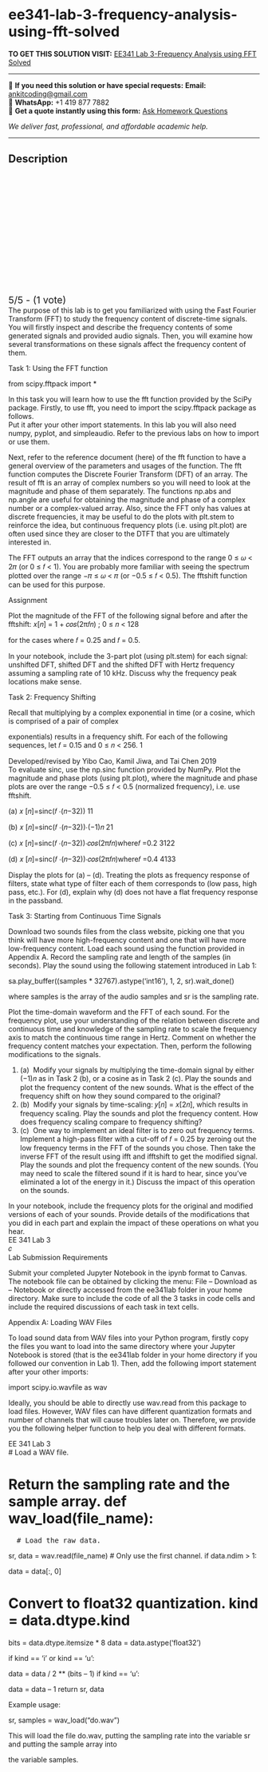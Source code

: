 # ee341-lab-3-frequency-analysis-using-fft-solved
**TO GET THIS SOLUTION VISIT:** [EE341 Lab 3-Frequency Analysis using FFT Solved](https://www.ankitcodinghub.com/product/ee341-lab-3-frequency-analysis-using-fft-solved/)


---

📩 **If you need this solution or have special requests:** **Email:** ankitcoding@gmail.com  
📱 **WhatsApp:** +1 419 877 7882  
📄 **Get a quote instantly using this form:** [Ask Homework Questions](https://www.ankitcodinghub.com/services/ask-homework-questions/)

*We deliver fast, professional, and affordable academic help.*

---

<h2>Description</h2>



<div class="kk-star-ratings kksr-auto kksr-align-center kksr-valign-top" data-payload="{&quot;align&quot;:&quot;center&quot;,&quot;id&quot;:&quot;97902&quot;,&quot;slug&quot;:&quot;default&quot;,&quot;valign&quot;:&quot;top&quot;,&quot;ignore&quot;:&quot;&quot;,&quot;reference&quot;:&quot;auto&quot;,&quot;class&quot;:&quot;&quot;,&quot;count&quot;:&quot;1&quot;,&quot;legendonly&quot;:&quot;&quot;,&quot;readonly&quot;:&quot;&quot;,&quot;score&quot;:&quot;5&quot;,&quot;starsonly&quot;:&quot;&quot;,&quot;best&quot;:&quot;5&quot;,&quot;gap&quot;:&quot;4&quot;,&quot;greet&quot;:&quot;Rate this product&quot;,&quot;legend&quot;:&quot;5\/5 - (1 vote)&quot;,&quot;size&quot;:&quot;24&quot;,&quot;title&quot;:&quot;EE341 Lab 3-Frequency Analysis using FFT Solved&quot;,&quot;width&quot;:&quot;138&quot;,&quot;_legend&quot;:&quot;{score}\/{best} - ({count} {votes})&quot;,&quot;font_factor&quot;:&quot;1.25&quot;}">

<div class="kksr-stars">

<div class="kksr-stars-inactive">
            <div class="kksr-star" data-star="1" style="padding-right: 4px">


<div class="kksr-icon" style="width: 24px; height: 24px;"></div>
        </div>
            <div class="kksr-star" data-star="2" style="padding-right: 4px">


<div class="kksr-icon" style="width: 24px; height: 24px;"></div>
        </div>
            <div class="kksr-star" data-star="3" style="padding-right: 4px">


<div class="kksr-icon" style="width: 24px; height: 24px;"></div>
        </div>
            <div class="kksr-star" data-star="4" style="padding-right: 4px">


<div class="kksr-icon" style="width: 24px; height: 24px;"></div>
        </div>
            <div class="kksr-star" data-star="5" style="padding-right: 4px">


<div class="kksr-icon" style="width: 24px; height: 24px;"></div>
        </div>
    </div>

<div class="kksr-stars-active" style="width: 138px;">
            <div class="kksr-star" style="padding-right: 4px">


<div class="kksr-icon" style="width: 24px; height: 24px;"></div>
        </div>
            <div class="kksr-star" style="padding-right: 4px">


<div class="kksr-icon" style="width: 24px; height: 24px;"></div>
        </div>
            <div class="kksr-star" style="padding-right: 4px">


<div class="kksr-icon" style="width: 24px; height: 24px;"></div>
        </div>
            <div class="kksr-star" style="padding-right: 4px">


<div class="kksr-icon" style="width: 24px; height: 24px;"></div>
        </div>
            <div class="kksr-star" style="padding-right: 4px">


<div class="kksr-icon" style="width: 24px; height: 24px;"></div>
        </div>
    </div>
</div>


<div class="kksr-legend" style="font-size: 19.2px;">
            5/5 - (1 vote)    </div>
    </div>
<div class="page" title="Page 1">
<div class="layoutArea">
<div class="column">
The purpose of this lab is to get you familiarized with using the Fast Fourier Transform (FFT) to study the frequency content of discrete-time signals. You will firstly inspect and describe the frequency contents of some generated signals and provided audio signals. Then, you will examine how several transformations on these signals affect the frequency content of them.

Task 1: Using the FFT function

from scipy.fftpack import *

</div>
</div>
<div class="layoutArea">
<div class="column">
In this task you will learn how to use the fft function provided by the SciPy package. Firstly, to use fft, you need to import the scipy.fftpack package as follows.

</div>
</div>
<div class="section">
<div class="layoutArea">
<div class="column">
Put it after your other import statements. In this lab you will also need numpy, pyplot, and simpleaudio. Refer to the previous labs on how to import or use them.

Next, refer to the reference document (here) of the fft function to have a general overview of the parameters and usages of the function. The fft function computes the Discrete Fourier Transform (DFT) of an array. The result of fft is an array of complex numbers so you will need to look at the magnitude and phase of them separately. The functions np.abs and np.angle are useful for obtaining the magnitude and phase of a complex number or a complex-valued array. Also, since the FFT only has values at discrete frequencies, it may be useful to do the plots with plt.stem to reinforce the idea, but continuous frequency plots (i.e. using plt.plot) are often used since they are closer to the DTFT that you are ultimately interested in.

The FFT outputs an array that the indices correspond to the range 0 ≤ 𝜔 &lt; 2𝜋 (or 0 ≤ 𝑓 &lt; 1). You are probably more familiar with seeing the spectrum plotted over the range −𝜋 ≤ 𝜔 &lt; 𝜋 (or −0.5 ≤ 𝑓 &lt; 0.5). The fftshift function can be used for this purpose.

</div>
</div>
</div>
<div class="layoutArea">
<div class="column">
Assignment

Plot the magnitude of the FFT of the following signal before and after the fftshift: 𝑥[𝑛] = 1 + 𝑐𝑜𝑠(2π𝑓𝑛) ; 0 ≤ 𝑛 &lt; 128

for the cases where 𝑓 = 0.25 and 𝑓 = 0.5.

In your notebook, include the 3-part plot (using plt.stem) for each signal: unshifted DFT, shifted DFT and the shifted DFT with Hertz frequency assuming a sampling rate of 10 kHz. Discuss why the frequency peak locations make sense.

Task 2: Frequency Shifting

Recall that multiplying by a complex exponential in time (or a cosine, which is comprised of a pair of complex

exponentials) results in a frequency shift. For each of the following sequences, let 𝑓 = 0.15 and 0 ≤ 𝑛 &lt; 256. 1

</div>
</div>
<div class="layoutArea">
<div class="column">
Developed/revised by Yibo Cao, Kamil Jiwa, and Tai Chen 2019

</div>
</div>
</div>
<div class="page" title="Page 2">
<div class="layoutArea">
<div class="column">
To evaluate sinc, use the np.sinc function provided by NumPy. Plot the magnitude and phase plots (using plt.plot), where the magnitude and phase plots are over the range −0.5 ≤ 𝑓 &lt; 0.5 (normalized frequency), i.e. use fftshift.

(a) 𝑥 [𝑛]=sinc(𝑓 ⋅(𝑛−32)) 11

(b) 𝑥 [𝑛]=sinc(𝑓 ⋅(𝑛−32))⋅(−1)𝑛 21

(c) 𝑥 [𝑛]=sinc(𝑓 ⋅(𝑛−32))⋅𝑐𝑜𝑠(2π𝑓𝑛)where𝑓 =0.2 3122

(d) 𝑥 [𝑛]=sinc(𝑓 ⋅(𝑛−32))⋅𝑐𝑜𝑠(2π𝑓𝑛)where𝑓 =0.4 4133

Display the plots for (a) – (d). Treating the plots as frequency response of filters, state what type of filter each of them corresponds to (low pass, high pass, etc.). For (d), explain why (d) does not have a flat frequency response in the passband.

Task 3: Starting from Continuous Time Signals

Download two sounds files from the class website, picking one that you think will have more high-frequency content and one that will have more low-frequency content. Load each sound using the function provided in Appendix A. Record the sampling rate and length of the samples (in seconds). Play the sound using the following statement introduced in Lab 1:

sa.play_buffer((samples * 32767).astype(‘int16’), 1, 2, sr).wait_done()

where samples is the array of the audio samples and sr is the sampling rate.

Plot the time-domain waveform and the FFT of each sound. For the frequency plot, use your understanding of the relation between discrete and continuous time and knowledge of the sampling rate to scale the frequency axis to match the continuous time range in Hertz. Comment on whether the frequency content matches your expectation. Then, perform the following modifications to the signals.

<ol>
<li>(a) &nbsp;Modify your signals by multiplying the time-domain signal by either (−1)𝑛 as in Task 2 (b), or a cosine as in Task 2 (c). Play the sounds and plot the frequency content of the new sounds. What is the effect of the frequency shift on how they sound compared to the original?</li>
<li>(b) &nbsp;Modify your signals by time-scaling: 𝑦[𝑛] = 𝑥[2𝑛], which results in frequency scaling. Play the sounds and plot the frequency content. How does frequency scaling compare to frequency shifting?</li>
<li>(c) &nbsp;One way to implement an ideal filter is to zero out frequency terms. Implement a high-pass filter with a cut-off of 𝑓 = 0.25 by zeroing out the low frequency terms in the FFT of the sounds you chose. Then
take the inverse FFT of the result using ifft and ifftshift to get the modified signal. Play the sounds and plot the frequency content of the new sounds. (You may need to scale the filtered sound if it is hard to hear, since you’ve eliminated a lot of the energy in it.) Discuss the impact of this operation on the sounds.
</li>
</ol>
In your notebook, include the frequency plots for the original and modified versions of each of your sounds. Provide details of the modifications that you did in each part and explain the impact of these operations on what you hear.

</div>
</div>
<div class="layoutArea">
<div class="column">
EE 341 Lab 3

</div>
</div>
<div class="layoutArea">
<div class="column">
𝑐

</div>
</div>
</div>
<div class="page" title="Page 3">
<div class="layoutArea">
<div class="column">
Lab Submission Requirements

Submit your completed Jupyter Notebook in the ipynb format to Canvas. The notebook file can be obtained by clicking the menu: File – Download as – Notebook or directly accessed from the ee341lab folder in your home directory. Make sure to include the code of all the 3 tasks in code cells and include the required discussions of each task in text cells.

Appendix A: Loading WAV Files

To load sound data from WAV files into your Python program, firstly copy the files you want to load into the same directory where your Jupyter Notebook is stored (that is the ee341lab folder in your home directory if you followed our convention in Lab 1). Then, add the following import statement after your other imports:

import scipy.io.wavfile as wav

Ideally, you should be able to directly use wav.read from this package to load files. However, WAV files can have different quantization formats and number of channels that will cause troubles later on. Therefore, we provide you the following helper function to help you deal with different formats.

</div>
</div>
<div class="layoutArea">
<div class="column">
EE 341 Lab 3

</div>
</div>
<div class="section">
<div class="layoutArea">
<div class="column">
# Load a WAV file.

# Return the sampling rate and the sample array. def wav_load(file_name):

<pre>  # Load the raw data.
</pre>
sr, data = wav.read(file_name) # Only use the first channel. if data.ndim &gt; 1:

data = data[:, 0]

# Convert to float32 quantization. kind = data.dtype.kind

bits = data.dtype.itemsize * 8 data = data.astype(‘float32’)

if kind == ‘i’ or kind == ‘u’:

data = data / 2 ** (bits – 1) if kind == ‘u’:

data = data – 1 return sr, data

</div>
</div>
</div>
<div class="layoutArea">
<div class="column">
Example usage:

sr, samples = wav_load(“do.wav”)

This will load the file do.wav, putting the sampling rate into the variable sr and putting the sample array into

the variable samples.

</div>
</div>
</div>
